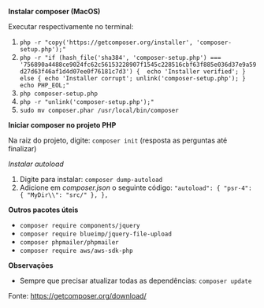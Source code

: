 **Instalar composer (MacOS)**


Executar respectivamente no terminal:

1. `php -r "copy('https://getcomposer.org/installer', 'composer-setup.php');"`
2. `php -r "if (hash_file('sha384', 'composer-setup.php') === '756890a4488ce9024fc62c56153228907f1545c228516cbf63f885e036d37e9a59d27d63f46af1d4d07ee0f76181c7d3') {  echo 'Installer verified'; } else { echo 'Installer corrupt'; unlink('composer-setup.php'); } echo PHP_EOL;"`
3. `php composer-setup.php`
4. `php -r "unlink('composer-setup.php');"`
5. `sudo mv composer.phar /usr/local/bin/composer`
  
   
**Iniciar composer no projeto PHP**

Na raiz do projeto, digite: `composer init` (resposta as perguntas até finalizar)

_Instalar autoload_

1. Digite para instalar: `composer dump-autoload`
2. Adicione em _composer.json_ o seguinte código: 
  `"autoload": {
     "psr-4": {
          "MyDir\\": "src/"
      },
   },`
  
 
**Outros pacotes úteis**

- `composer require components/jquery`
- `composer require blueimp/jquery-file-upload`
- `composer phpmailer/phpmailer`
- `composer require aws/aws-sdk-php`

 
**Observaçōes**
 
- Sempre que precisar atualizar todas as dependências: `composer update`

 
Fonte: https://getcomposer.org/download/

